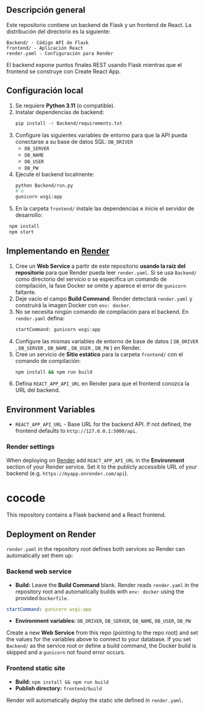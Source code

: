 

## Descripción general
Este repositorio contiene un backend de Flask y un frontend de React. La distribución del directorio es la siguiente:

```
Backend/ - Código API de Flask
frontend/ - Aplicación React
render.yaml - Configuración para Render
```

El backend expone puntos finales REST usando Flask mientras que el frontend se construye con Create React App.

## Configuración local

1. Se requiere
 **Python 3.11** (o compatible). 
2. Instalar dependencias de backend:
    ```bash
   pip install -r Backend/requirements.txt
   ```
3. Configure las siguientes variables de entorno para que la API pueda conectarse a su base de datos SQL:
  `DB_DRIVER`
   - `DB_SERVER`
   - `DB_NAME`
   - `DB_USER`
   - `DB_PW`
4. Ejecute el backend localmente:
   ```bash
   python Backend/run.py
   # o
   gunicorn wsgi:app
   ```
5. En la carpeta `frontend/` instale las dependencias e inicie el servidor de desarrollo:
  ```bash
   npm install
   npm start
   ```

## Implementando en [ Render ]( https://render.com/ )

1. Cree un **Web Service** a partir de este repositorio **usando la raíz del repositorio** para que Render pueda leer `render.yaml`.
   Si se usa `Backend/` como directorio del servicio o se especifica un comando de compilación, la fase Docker se omite y aparece el error de `gunicorn` faltante.
2. Deje vacío el campo **Build Command**. Render detectará `render.yaml` y construirá la imagen Docker con `env: docker`.
3. No se necesita ningún comando de compilación para el backend. En `render.yaml` defina:
   ```bash
   startCommand: gunicorn wsgi:app
   ```
4. Configure las mismas variables de entorno de base de datos ( `DB_DRIVER` , `DB_SERVER` , `DB_NAME` , `DB_USER` , `DB_PW` ) en Render.
5. Cree un servicio de **Sitio estático** para la carpeta `frontend/` con el comando de compilación:
   ```bash
   npm install && npm run build
   ```
6. Defina `REACT_APP_API_URL` en Render para que el frontend conozca la URL del backend.



## Environment Variables

- `REACT_APP_API_URL` - Base URL for the backend API. If not defined, the frontend defaults to `http://127.0.0.1:5000/api`.

### Render settings

When deploying on [Render](https://render.com) add `REACT_APP_API_URL` in the **Environment** section of your Render service. Set it to the publicly accessible URL of your backend (e.g. `https://myapp.onrender.com/api`).

# cocode

This repository contains a Flask backend and a React frontend.

## Deployment on Render

`render.yaml` in the repository root defines both services so Render can automatically set them up:

### Backend web service
- **Build:** Leave the **Build Command** blank. Render reads `render.yaml` in the repository root and automatically builds with `env: docker` using the provided `Dockerfile`.
```yaml
startCommand: gunicorn wsgi:app
```
- **Environment variables:** `DB_DRIVER`, `DB_SERVER`, `DB_NAME`, `DB_USER`, `DB_PW`

Create a new **Web Service** from this repo (pointing to the repo root) and set the values for the variables above to connect to your database. If you set `Backend/` as the service root or define a build command, the Docker build is skipped and a `gunicorn` not found error occurs.

### Frontend static site
- **Build:** `npm install && npm run build`
- **Publish directory:** `frontend/build`



Render will automatically deploy the static site defined in `render.yaml`.
